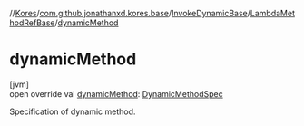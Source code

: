 //[Kores](../../../../index.md)/[com.github.jonathanxd.kores.base](../../index.md)/[InvokeDynamicBase](../index.md)/[LambdaMethodRefBase](index.md)/[dynamicMethod](dynamic-method.md)

# dynamicMethod

[jvm]\
open override val [dynamicMethod](dynamic-method.md): [DynamicMethodSpec](../../../com.github.jonathanxd.kores.common/-dynamic-method-spec/index.md)

Specification of dynamic method.
